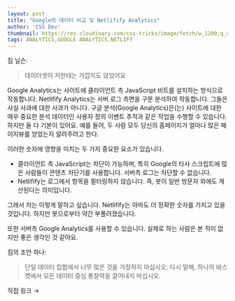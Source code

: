 ```yaml
---
layout: post
title: "Google의 데이터 비교 및 Netlifify Analytics"
author: 'CSS Dev'
thumbnail: https://res.cloudinary.com/css-tricks/image/fetch/w_1200,q_auto,f_auto/https://css-tricks.com/wp-content/uploads/2020/08/analytics-chart-line.png
tags: ANALYTICS,GOOGLE ANALYTICS,NETLIFY
---
```



짐 닐슨:

> 데이터셋이 저한테는 가깝지도 않았어요

Google Analytics는 사이트에 클라이언트 측 JavaScript 비트를 설치하는 방식으로 작동합니다. Netlifify Analytics는 서버 로그 측면을 구문 분석하여 작동합니다. 그들은 사실 사과에 대한 사과가 아니다. 구글 분석(Google Analytics)은(는) 사이트에 대한 매우 중요한 분석 데이터인 사용자 정의 이벤트 추적과 같은 작업을 수행할 수 있습니다. 하지만 둘 다 기본이 있어요. 예를 들어, 두 사람 모두 당신의 홈페이지가 얼마나 많은 페이지뷰를 얻었는지 알려주려고 한다.

이러한 숫자에 영향을 미치는 두 가지 중요한 요소가 있습니다.

- 클라이언트 측 JavaScript는 차단이 가능하며, 특히 Google의 타사 스크립트에 많은 사람들이 콘텐츠 차단기를 사용합니다. 서버측 로그는 차단할 수 없습니다.
- Netlifify는 로그에서 항목을 필터링하지 않습니다. 즉, 봇이 일반 방문자 외에도 계산된다는 의미입니다.

그래서 저는 이렇게 말하고 싶습니다. Netlifify는 아마도 더 정확한 숫자를 가지고 있을 것입니다. 하지만 봇으로부터 약간 부풀려졌습니다.

또한 서버측 Google Analytics를 사용할 수 있습니다. 실제로 하는 사람은 본 적이 없지만 좋은 생각인 것 같아요.

짐의 조언 하나:

> 단일 데이터 집합에서 너무 많은 것을 가정하지 마십시오. 다시 말해, 하나의 바스켓에서 모든 데이터 중심 통찰력을 끌어내지 마십시오.

직접 링크 →